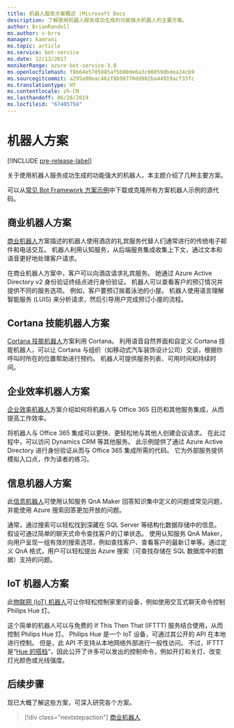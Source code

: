 ```yaml
---
title: 机器人服务方案概述 |Microsoft Docs
description: 了解使用机器人服务成功生成的功能强大机器人的主要方案。
author: BrianRandell
ms.author: v-brra
manager: kamrani
ms.topic: article
ms.service: bot-service
ms.date: 12/13/2017
monikerRange: azure-bot-service-3.0
ms.openlocfilehash: f8b64e5705085af5b00de6a3c00059dbdea24cb9
ms.sourcegitcommit: a295a90eac461f8b96770dd902ba44919acf33fc
ms.translationtype: HT
ms.contentlocale: zh-CN
ms.lasthandoff: 06/26/2019
ms.locfileid: "67405758"
---
```

# <a name="bot-scenarios"></a>机器人方案

[!INCLUDE [pre-release-label](includes/pre-release-label-v3.md)]

关于使用机器人服务成功生成的功能强大的机器人，本主题介绍了几种主要方案。

可以从[常见 Bot Framework 方案示例](https://aka.ms/bot/scenarios)中下载或克隆所有方案机器人示例的源代码。

## <a name="commerce-bot-scenario"></a>商业机器人方案
[商业机器人](bot-service-scenario-commerce.md)方案描述的机器人使用酒店的礼宾服务代替人们通常进行的传统电子邮件和电话交互。 机器人利用认知服务，从后端服务集成收集上下文，通过文本和语音更好地处理客户请求。

在商业机器人方案中，客户可以向酒店请求礼宾服务。 她通过 Azure Active Directory v2 身份验证终结点进行身份验证。 机器人可以查看客户的预订情况并提供不同的服务选项。 例如，客户要预订挨着泳池的小屋。 机器人使用语言理解智能服务 (LUIS) 来分析请求，然后引导用户完成预订小屋的流程。

## <a name="cortana-skill-bot-scenario"></a>Cortana 技能机器人方案
[Cortana 技能机器人](bot-service-scenario-cortana-skill.md)方案利用 Cortana。 利用语音自然界面和自定义 Cortana 技能机器人，可以让 Cortana 与组织（如移动式汽车装饰设计公司）交谈，根据你呼叫时所在的位置帮助进行预约。 机器人可提供服务列表、可用时间和持续时间。

## <a name="enterprise-productivity-bot-scenario"></a>企业效率机器人方案
[企业效率机器人](bot-service-scenario-enterprise-productivity.md)方案介绍如何将机器人与 Office 365 日历和其他服务集成，从而提高工作效率。

将机器人与 Office 365 集成可以更快、更轻松地与其他人创建会议请求。 在此过程中，可以访问 Dynamics CRM 等其他服务。 此示例提供了通过 Azure Active Directory 进行身份验证从而与 Office 365 集成所需的代码。 它为外部服务提供模拟入口点，作为读者的练习。

## <a name="information-bot-scenario"></a>信息机器人方案
此[信息机器人](bot-service-scenario-informational.md)可使用认知服务 QnA Maker 回答知识集中定义的问题或常见问题，并能使用 Azure 搜索回答更加开放的问题。

通常，通过搜索可以轻松找到深藏在 SQL Server 等结构化数据存储中的信息。 假设可通过简单的聊天式命令查找客户的订单状态。 使用认知服务 QnA Maker，向用户呈现一组有效的搜索选项，例如查找客户、查看客户的最新订单等。通过定义 QnA 格式，用户可以轻松提出 Azure 搜索（可查找存储在 SQL 数据库中的数据）支持的问题。

## <a name="iot-bot-scenario"></a>IoT 机器人方案
此[物联网 (IoT) 机器人](bot-service-scenario-internet-things.md)可让你轻松控制家里的设备，例如使用交互式聊天命令控制 Philips Hue 灯。

这个简单的机器人可以与免费的 If This Then That (IFTTT) 服务结合使用，从而控制 Philips Hue 灯。 Philips Hue 是一个 IoT 设备，可通过其公开的 API 在本地进行控制。 但是，此 API 不支持从本地网络外部进行一般性访问。 不过，IFTTT 是“[Hue 的搭档](http://www2.meethue.com/friends-of-hue/ifttt/)”，因此公开了许多可以发出的控制命令，例如开灯和关灯、改变灯光颜色或光线强度。

## <a name="next-steps"></a>后续步骤
现已大概了解这些方案，可深入研究各个方案。

> [!div class="nextstepaction"]
> [商业机器人](bot-service-scenario-commerce.md)
